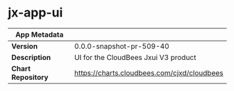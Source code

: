 # jx-app-ui

|App Metadata||
|---|---|
| **Version** | 0.0.0-snapshot-pr-509-40 |
| **Description** | UI for the CloudBees Jxui V3 product |
| **Chart Repository** | https://charts.cloudbees.com/cjxd/cloudbees |
